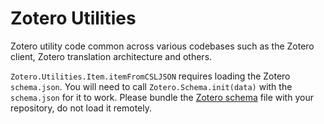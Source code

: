 # Zotero Utilities

Zotero utility code common across various codebases such as the Zotero client,
Zotero translation architecture and others.

`Zotero.Utilities.Item.itemFromCSLJSON` requires loading the Zotero `schema.json`.
You will need to call `Zotero.Schema.init(data)` with the `schema.json` for it to work.
Please bundle the [Zotero schema](https://github.com/zotero/zotero-schema) file with your repository, do not load it remotely.